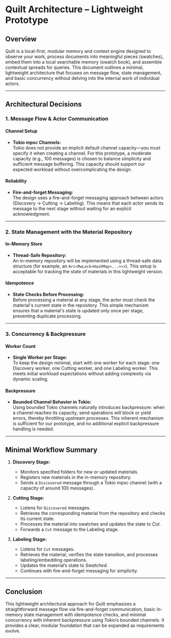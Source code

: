 # Quilt Architecture – Lightweight Prototype

## Overview

Quilt is a local-first, modular memory and context engine designed to observe your work, process documents into meaningful pieces (swatches), embed them into a local searchable memory (swatch book), and assemble contextual spreads for queries. This document outlines a minimal, lightweight architecture that focuses on message flow, state management, and basic concurrency without delving into the internal work of individual actors.

---

## Architectural Decisions

### 1. Message Flow & Actor Communication

#### Channel Setup

- **Tokio mpsc Channels:**  
  Tokio does not provide an implicit default channel capacity—you must specify it when creating a channel. For this prototype, a moderate capacity (e.g., 100 messages) is chosen to balance simplicity and sufficient message buffering. This capacity should support our expected workload without overcomplicating the design.

#### Reliability

- **Fire-and-forget Messaging:**  
  The design uses a fire-and-forget messaging approach between actors (Discovery → Cutting → Labeling). This means that each actor sends its message to the next stage without waiting for an explicit acknowledgment.

---

### 2. State Management with the Material Repository

#### In-Memory Store

- **Thread-Safe Repository:**  
  An in-memory repository will be implemented using a thread-safe data structure (for example, an `Arc<RwLock<HashMap<...>>>`). This setup is acceptable for tracking the state of materials in this lightweight version.

#### Idempotence

- **State Checks Before Processing:**  
  Before processing a material at any stage, the actor must check the material's current state in the repository. This simple mechanism ensures that a material's state is updated only once per stage, preventing duplicate processing.

---

### 3. Concurrency & Backpressure

#### Worker Count

- **Single Worker per Stage:**  
  To keep the design minimal, start with one worker for each stage: one Discovery worker, one Cutting worker, and one Labeling worker. This meets initial workload expectations without adding complexity via dynamic scaling.

#### Backpressure

- **Bounded Channel Behavior in Tokio:**  
  Using bounded Tokio channels naturally introduces backpressure: when a channel reaches its capacity, send operations will block or yield errors, thereby throttling upstream processes. This inherent mechanism is sufficient for our prototype, and no additional explicit backpressure handling is needed.

---

## Minimal Workflow Summary

1. **Discovery Stage:**

   - Monitors specified folders for new or updated materials.
   - Registers new materials in the in-memory repository.
   - Sends a `Discovered` message through a Tokio mpsc channel (with a capacity of around 100 messages).

2. **Cutting Stage:**

   - Listens for `Discovered` messages.
   - Retrieves the corresponding material from the repository and checks its current state.
   - Processes the material into swatches and updates the state to _Cut_.
   - Forwards a `Cut` message to the Labeling stage.

3. **Labeling Stage:**
   - Listens for `Cut` messages.
   - Retrieves the material, verifies the state transition, and processes labeling/embedding operations.
   - Updates the material’s state to _Swatched_.
   - Continues with fire-and-forget messaging for simplicity.

---

## Conclusion

This lightweight architectural approach for Quilt emphasizes a straightforward message flow via fire-and-forget communication, basic in-memory state management with idempotence checks, and minimal concurrency with inherent backpressure using Tokio’s bounded channels. It provides a clear, modular foundation that can be expanded as requirements evolve.
